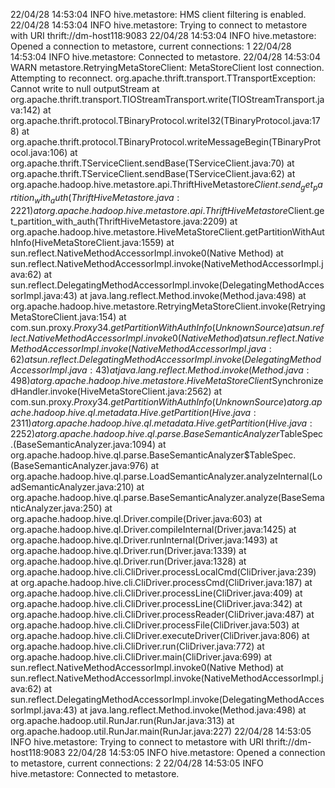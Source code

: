 
22/04/28 14:53:04 INFO hive.metastore: HMS client filtering is enabled.
22/04/28 14:53:04 INFO hive.metastore: Trying to connect to metastore with URI thrift://dm-host118:9083
22/04/28 14:53:04 INFO hive.metastore: Opened a connection to metastore, current connections: 1
22/04/28 14:53:04 INFO hive.metastore: Connected to metastore.
22/04/28 14:53:04 WARN metastore.RetryingMetaStoreClient: MetaStoreClient lost connection. Attempting to reconnect.
org.apache.thrift.transport.TTransportException: Cannot write to null outputStream
at org.apache.thrift.transport.TIOStreamTransport.write(TIOStreamTransport.java:142)
at org.apache.thrift.protocol.TBinaryProtocol.writeI32(TBinaryProtocol.java:178)
at org.apache.thrift.protocol.TBinaryProtocol.writeMessageBegin(TBinaryProtocol.java:106)
at org.apache.thrift.TServiceClient.sendBase(TServiceClient.java:70)
at org.apache.thrift.TServiceClient.sendBase(TServiceClient.java:62)
at org.apache.hadoop.hive.metastore.api.ThriftHiveMetastore$Client.send_get_partition_with_auth(ThriftHiveMetastore.java:2221)
at org.apache.hadoop.hive.metastore.api.ThriftHiveMetastore$Client.get_partition_with_auth(ThriftHiveMetastore.java:2209)
at org.apache.hadoop.hive.metastore.HiveMetaStoreClient.getPartitionWithAuthInfo(HiveMetaStoreClient.java:1559)
at sun.reflect.NativeMethodAccessorImpl.invoke0(Native Method)
at sun.reflect.NativeMethodAccessorImpl.invoke(NativeMethodAccessorImpl.java:62)
at sun.reflect.DelegatingMethodAccessorImpl.invoke(DelegatingMethodAccessorImpl.java:43)
at java.lang.reflect.Method.invoke(Method.java:498)
at org.apache.hadoop.hive.metastore.RetryingMetaStoreClient.invoke(RetryingMetaStoreClient.java:154)
at com.sun.proxy.$Proxy34.getPartitionWithAuthInfo(Unknown Source)
at sun.reflect.NativeMethodAccessorImpl.invoke0(Native Method)
at sun.reflect.NativeMethodAccessorImpl.invoke(NativeMethodAccessorImpl.java:62)
at sun.reflect.DelegatingMethodAccessorImpl.invoke(DelegatingMethodAccessorImpl.java:43)
at java.lang.reflect.Method.invoke(Method.java:498)
at org.apache.hadoop.hive.metastore.HiveMetaStoreClient$SynchronizedHandler.invoke(HiveMetaStoreClient.java:2562)
at com.sun.proxy.$Proxy34.getPartitionWithAuthInfo(Unknown Source)
at org.apache.hadoop.hive.ql.metadata.Hive.getPartition(Hive.java:2311)
at org.apache.hadoop.hive.ql.metadata.Hive.getPartition(Hive.java:2252)
at org.apache.hadoop.hive.ql.parse.BaseSemanticAnalyzer$TableSpec.<init>(BaseSemanticAnalyzer.java:1094)
at org.apache.hadoop.hive.ql.parse.BaseSemanticAnalyzer$TableSpec.<init>(BaseSemanticAnalyzer.java:976)
at org.apache.hadoop.hive.ql.parse.LoadSemanticAnalyzer.analyzeInternal(LoadSemanticAnalyzer.java:210)
at org.apache.hadoop.hive.ql.parse.BaseSemanticAnalyzer.analyze(BaseSemanticAnalyzer.java:250)
at org.apache.hadoop.hive.ql.Driver.compile(Driver.java:603)
at org.apache.hadoop.hive.ql.Driver.compileInternal(Driver.java:1425)
at org.apache.hadoop.hive.ql.Driver.runInternal(Driver.java:1493)
at org.apache.hadoop.hive.ql.Driver.run(Driver.java:1339)
at org.apache.hadoop.hive.ql.Driver.run(Driver.java:1328)
at org.apache.hadoop.hive.cli.CliDriver.processLocalCmd(CliDriver.java:239)
at org.apache.hadoop.hive.cli.CliDriver.processCmd(CliDriver.java:187)
at org.apache.hadoop.hive.cli.CliDriver.processLine(CliDriver.java:409)
at org.apache.hadoop.hive.cli.CliDriver.processLine(CliDriver.java:342)
at org.apache.hadoop.hive.cli.CliDriver.processReader(CliDriver.java:487)
at org.apache.hadoop.hive.cli.CliDriver.processFile(CliDriver.java:503)
at org.apache.hadoop.hive.cli.CliDriver.executeDriver(CliDriver.java:806)
at org.apache.hadoop.hive.cli.CliDriver.run(CliDriver.java:772)
at org.apache.hadoop.hive.cli.CliDriver.main(CliDriver.java:699)
at sun.reflect.NativeMethodAccessorImpl.invoke0(Native Method)
at sun.reflect.NativeMethodAccessorImpl.invoke(NativeMethodAccessorImpl.java:62)
at sun.reflect.DelegatingMethodAccessorImpl.invoke(DelegatingMethodAccessorImpl.java:43)
at java.lang.reflect.Method.invoke(Method.java:498)
at org.apache.hadoop.util.RunJar.run(RunJar.java:313)
at org.apache.hadoop.util.RunJar.main(RunJar.java:227)
22/04/28 14:53:05 INFO hive.metastore: Trying to connect to metastore with URI thrift://dm-host118:9083
22/04/28 14:53:05 INFO hive.metastore: Opened a connection to metastore, current connections: 2
22/04/28 14:53:05 INFO hive.metastore: Connected to metastore.
